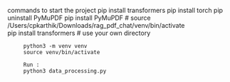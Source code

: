 commands to start the project
        pip install transformers
        pip install torch
        pip uninstall PyMuPDF
        pip install PyMuPDF
        # source /Users/cpkarthik/Downloads/rag_pdf_chat/venv/bin/activate          
        pip install transformers # use your own directory 
        

         python3 -m venv venv 
         source venv/bin/activate  

         Run :
         python3 data_processing.py
